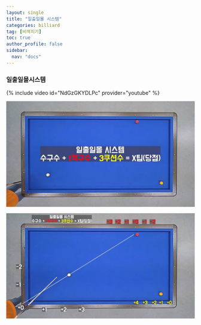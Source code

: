```yaml
---
layout: single
title: "일출일몰 시스템"
categories: billiard
tag: [비껴치기] 
toc: true
author_profile: false
sidebar:
  nav: "docs"
---
```


### 일출일몰시스템

{% include video id="NdGzGKYDLPc" provider="youtube" %}

[![하프시스템0](/images/일출일몰시스템_0.png)](/images/일출일몰시스템_0.png.png)

[![하프시스템1](/images/일출일몰시스템_1.png)](/images/일출일몰시스템_1.png.png)

